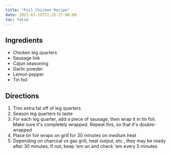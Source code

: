 ```yaml
---
title: "Foil Chicken Recipe"
date: 2021-01-15T21:25:27-06:00
toc: false
---
```


## Ingredients

- Chicken leg quarters
- Sausage link
- Cajun seasoning
- Garlic powder
- Lemon pepper
- Tin foil

## Directions

1. Trim extra fat off of leg quarters
1. Season leg quarters to taste
1. For each leg quarter, add a piece of sausage, then wrap it in tin foil. Make sure it's completely wrapped. Repeat this, so that it's double-wrapped
1. Place tin foil wraps on grill for 30 minutes on medium heat
1. Depending on charcoal vs gas grill, heat output, etc., they may be ready after 30 minutes. If not, keep 'em on and check 'em every 5 minutes
